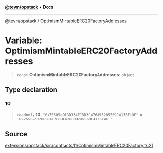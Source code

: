 [**@tevm/opstack**](../README.md) • **Docs**

***

[@tevm/opstack](../globals.md) / OptimismMintableERC20FactoryAddresses

# Variable: OptimismMintableERC20FactoryAddresses

> `const` **OptimismMintableERC20FactoryAddresses**: `object`

## Type declaration

### 10

> `readonly` **10**: `"0x75505a97BD334E7BD3C476893285569C4136Fa0F"` = `'0x75505a97BD334E7BD3C476893285569C4136Fa0F'`

## Source

[extensions/opstack/src/contracts/l1/OptimismMintableERC20Factory.ts:21](https://github.com/evmts/tevm-monorepo/blob/main/extensions/opstack/src/contracts/l1/OptimismMintableERC20Factory.ts#L21)
